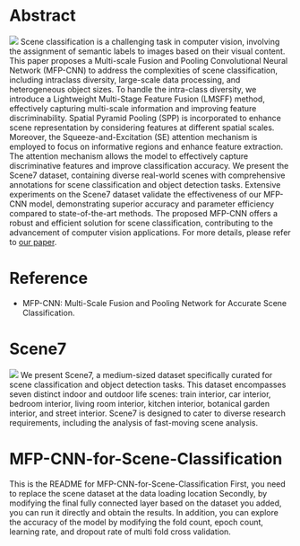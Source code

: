 # Abstract
![](https://github.com/Wanelle/MFP-CNN-for-Scene-Classification/blob/main/asserts/images/challenge.png?raw=true)
Scene classification is a challenging task in computer vision, involving the assignment of semantic labels to images based on their visual content. This paper proposes a Multi-scale Fusion and Pooling Convolutional Neural Network (MFP-CNN) to address the complexities of scene classification, including intraclass diversity, large-scale data processing, and heterogeneous object sizes. To handle the intra-class diversity, we introduce a Lightweight Multi-Stage Feature Fusion (LMSFF) method, effectively capturing multi-scale information and improving feature discriminability. Spatial Pyramid Pooling (SPP) is incorporated to enhance scene representation by considering features at different spatial scales. Moreover, the Squeeze-and-Excitation (SE) attention mechanism is employed to focus on informative regions and enhance feature extraction. The attention mechanism allows the model to effectively capture discriminative features and improve classification accuracy. We present the Scene7 dataset, containing diverse real-world scenes with comprehensive annotations for scene classification and object detection tasks. Extensive experiments on the Scene7 dataset validate the effectiveness of our MFP-CNN model, demonstrating superior accuracy and parameter efficiency compared to state-of-the-art methods. The proposed MFP-CNN offers a robust and efficient solution for scene classification, contributing to the advancement of computer vision applications. For more details, please refer to [our paper](https://github.com/).
# Reference
- MFP-CNN: Multi-Scale Fusion and Pooling Network for Accurate Scene Classification.
# Scene7
![](https://github.com/Wanelle/MFP-CNN-for-Scene-Classification/blob/main/asserts/images/scene7.png?raw=true)
We present Scene7, a medium-sized dataset specifically curated for scene classification and object detection tasks. This dataset encompasses seven distinct indoor and outdoor life scenes: train interior, car interior, bedroom interior, living room interior, kitchen interior, botanical garden interior, and street interior. Scene7 is designed to cater to diverse research requirements, including the analysis of fast-moving scene analysis.
# MFP-CNN-for-Scene-Classification
This is the README for MFP-CNN-for-Scene-Classification
First, you need to replace the scene dataset at the data loading location
Secondly, by modifying the final fully connected layer based on the dataset you added, you can run it directly and obtain the results.
In addition, you can explore the accuracy of the model by modifying the fold count, epoch count, learning rate, and dropout rate of multi fold cross validation.
